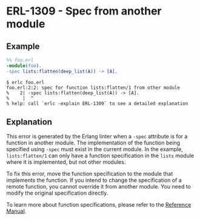 # ERL-1309 - Spec from another module

## Example

```erlang
%% foo.erl
-module(foo).
-spec lists:flatten(deep_list(A)) -> [A].
```

```
$ erlc foo.erl
foo.erl:2:2: spec for function lists:flatten/1 from other module
%    2| -spec lists:flatten(deep_list(A)) -> [A].
%     |  ^
% help: call `erlc -explain ERL-1309` to see a detailed explanation
```

## Explanation

This error is generated by the Erlang linter when a `-spec` attribute
is for a function in another module. The implementation of the function
being specified using `-spec` must exist in the current module. In the
example, `lists:flatten/1` can only have a function specification in the
`lists` module where it is implemented, but not other modules.

To fix this error, move the function specification to the module that
implements the function. If you intend to change the specification of a
remote function, you cannot override it from another module. You need to
modify the original specification directly.

To learn more about function specifications, please refer to the
[Reference Manual](`e:system:typespec#specifications-for-functions`).
